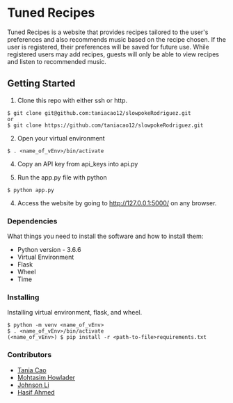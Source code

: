 # Tuned Recipes

Tuned Recipes is a website that provides recipes tailored to the user's preferences and also recommends music based on the recipe chosen. If the user is registered, their preferences will be saved for future use. While registered users may add recipes, guests will only be able to view recipes and listen to recommended music.

## Getting Started

1. Clone this repo with either ssh or http.
```
$ git clone git@github.com:taniacao12/slowpokeRodriguez.git
or 
$ git clone https://github.com/taniacao12/slowpokeRodriguez.git
```
2. Open your virtual environment
```
$ . <name_of_vEnv>/bin/activate
```
4. Copy an API key from api_keys into api.py

3. Run the app.py file with python
```
$ python app.py
```
4. Access the website by going to http://127.0.0.1:5000/ on any browser.

### Dependencies

What things you need to install the software and how to install them:
* Python version - 3.6.6
* Virtual Environment 
* Flask
* Wheel
* Time

### Installing

Installing virtual environment, flask, and wheel.
```
$ python -m venv <name_of_vEnv>
$ . <name_of_vEnv>/bin/activate
(<name_of_vEnv>) $ pip install -r <path-to-file>requirements.txt
```

### Contributors

* <a href= https://github.com/taniacao12> Tania Cao </a>
* <a href= https://github.com/mhowlader> Mohtasim Howlader </a>
* <a href= https://github.com/JohnsonLi> Johnson Li </a>
* <a href= https://github.com/HasifAhmed> Hasif Ahmed </a>
